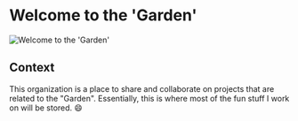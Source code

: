 # Welcome to the 'Garden'

![Welcome to the 'Garden'](.,/assets/images/banner.png)

## Context

This organization is a place to share and collaborate on projects that are related to the "Garden". Essentially, this is where most of the fun stuff I work on will be stored. :smile:
